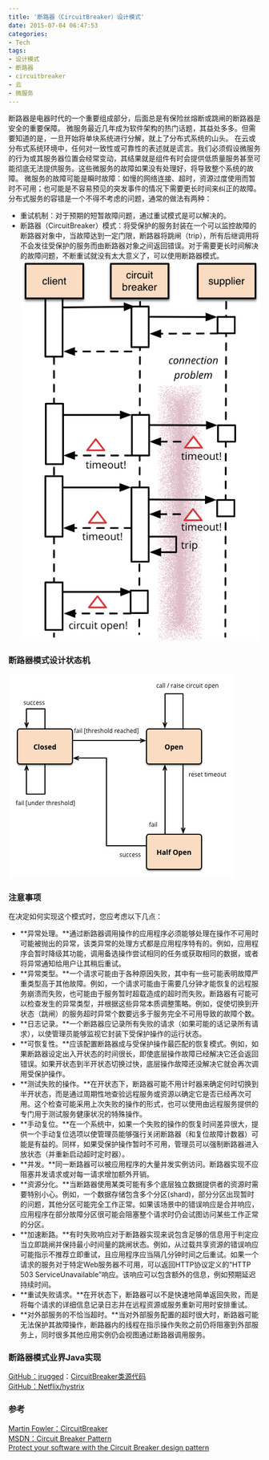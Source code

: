 ```yaml
---
title: '断路器（CircuitBreaker）设计模式'
date: 2015-07-04 06:47:53
categories: 
- Tech
tags: 
- 设计模式
- 断路器
- circuitbreaker
- 云
- 微服务
---
```

断路器是电器时代的一个重要组成部分，后面总是有保险丝熔断或跳闸的断路器是安全的重要保障。
微服务最近几年成为软件架构的热门话题，其益处多多。但需要知道的是，一旦开始将单块系统进行分解，就上了分布式系统的山头。
在云或分布式系统环境中，任何对一致性或可靠性的表述就是谎言。我们必须假设微服务的行为或其服务器位置会经常变动，其结果就是组件有时会提供低质量服务甚至可能彻底无法提供服务。这些微服务的故障如果没有处理好，将导致整个系统的故障。
微服务的故障可能是瞬时故障：如慢的网络连接、超时，资源过度使用而暂时不可用；也可能是不容易预见的突发事件的情况下需要更长时间来纠正的故障。
分布式服务的容错是一个不得不考虑的问题，通常的做法有两种：
- 重试机制：对于预期的短暂故障问题，通过重试模式是可以解决的。
- 断路器（CircuitBreaker）模式：将受保护的服务封装在一个可以监控故障的断路器对象中，当故障达到一定门限，断路器将跳闸（trip），所有后继调用将不会发往受保护的服务而由断路器对象之间返回错误。对于需要更长时间解决的故障问题，不断重试就没有太大意义了，可以使用断路器模式。
  ![断路器（CircuitBreaker）设计模式](/images/2015/7/0026uWfMgy6UgksnX0i86.png)

### 断路器模式设计状态机

![断路器（CircuitBreaker）设计模式](/images/2015/7/0026uWfMgy6UgkUAxsF55.png)

### 注意事项

在决定如何实现这个模式时，您应考虑以下几点：
- **异常处理。**通过断路器调用操作的应用程序必须能够处理在操作不可用时可能被抛出的异常，该类异常的处理方式都是应用程序特有的。例如，应用程序会暂时降级其功能，调用备选操作尝试相同的任务或获取相同的数据，或者将异常通知给用户让其稍后重试。
- **异常类型。**一个请求可能由于各种原因失败，其中有一些可能表明故障严重类型高于其他故障。例如，一个请求可能由于需要几分钟才能恢复的远程服务崩溃而失败，也可能由于服务暂时超载造成的超时而失败。断路器有可能可以检查发生的异常类型，并根据这些异常本质调整策略。例如，促使切换到开状态（跳闸）的服务超时异常个数要远多于服务完全不可用导致的故障个数。
- **日志记录。**一个断路器应记录所有失败的请求（如果可能的话记录所有请求），以使管理员能够监视它封装下受保护操作的运行状态。
- **可恢复性。**应该配置断路器成与受保护操作最匹配的恢复模式。例如，如果断路器设定出入开状态的时间很长，即使底层操作故障已经解决它还会返回错误。如果开状态到半开状态切换过快，底层操作故障还没解决它就会再次调用受保护操作。
- **测试失败的操作。**在开状态下，断路器可能不用计时器来确定何时切换到半开状态，而是通过周期性地查验远程服务或资源以确定它是否已经再次可用。这个检查可能采用上次失败的操作的形式，也可以使用由远程服务提供的专门用于测试服务健康状况的特殊操作。
- **手动复位。**在一个系统中，如果一个失败的操作的恢复时间差异很大，提供一个手动复位选项以使管理员能够强行关闭断路器（和复位故障计数器）可能是有益的。同样，如果受保护操作暂时不可用，管理员可以强制断路器进入放状态（并重新启动超时定时器）。
- **并发。**同一断路器可以被应用程序的大量并发实例访问。断路器实现不应阻塞并发请求或对每一请求增加额外开销。
- **资源分化。**当断路器使用某类可能有多个底层独立数据提供者的资源时需要特别小心。例如，一个数据存储包含多个分区(shard)，部分分区出现暂时的问题，其他分区可能完全工作正常。如果该场景中的错误响应是合并响应，应用程序在部分故障分区很可能会阻塞整个请求时仍会试图访问某些工作正常的分区。
- **加速断路。**有时失败响应对于断路器实现来说包含足够的信息用于判定应当立即跳闸并保持最小时间量的跳闸状态。例如，从过载共享资源的错误响应可能指示不推荐立即重试，且应用程序应当隔几分钟时间之后重试。如果一个请求的服务对于特定Web服务器不可用，可以返回HTTP协议定义的“HTTP 503 ServiceUnavailable”响应。该响应可以包含额外的信息，例如预期延迟持续时间。
- **重试失败请求。**在开状态下，断路器可以不是快速地简单返回失败，而是将每个请求的详细信息记录日志并在远程资源或服务重新可用时安排重试。
- **对外部服务的不恰当超时。**当对外部服务配置的超时很大时，断路器可能无法保护其故障操作，断路器内的线程在指示操作失败之前仍将阻塞到外部服务上，同时很多其他应用实例仍会视图通过断路器调用服务。

### 断路器模式业界Java实现

[GitHub：jrugged](https://github.com/Comcast/jrugged)：[CircuitBreaker类源代码](https://github.com/Comcast/jrugged/blob/master/jrugged-core/src/main/java/org/fishwife/jrugged/CircuitBreaker.java)  
[GitHub：Netflix/hystrix](https://github.com/Netflix/hystrix)  

### 参考

[Martin Fowler：CircuitBreaker](http://martinfowler.com/bliki/CircuitBreaker.html)  
[MSDN：Circuit Breaker Pattern](https://msdn.microsoft.com/en-us/library/dn589784.aspx)  
[Protect your software with the Circuit Breaker design pattern](http://particular.net/blog/protect-your-software-with-the-circuit-breaker-design-pattern)  
[](http://wiki.jikexueyuan.com/project/cloud-design-patterns/circuit-breaker-model.html)  